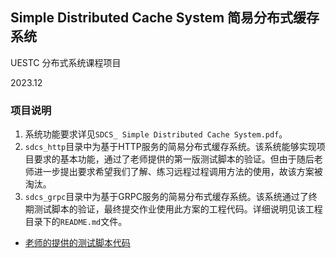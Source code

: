 ## Simple Distributed Cache System 简易分布式缓存系统

UESTC 分布式系统课程项目

2023.12

### 项目说明

1. 系统功能要求详见`SDCS_ Simple Distributed Cache System.pdf`。
2. `sdcs_http`目录中为基于HTTP服务的简易分布式缓存系统。该系统能够实现项目要求的基本功能，通过了老师提供的第一版测试脚本的验证。但由于随后老师进一步提出要求希望我们了解、练习远程过程调用方法的使用，故该方案被淘汰。
3. `sdcs_grpc`目录中为基于GRPC服务的简易分布式缓存系统。该系统通过了终期测试脚本的验证，最终提交作业使用此方案的工程代码。详细说明见该工程目录下的`README.md`文件。

- [老师的提供的测试脚本代码](https://github.com/ruini-classes/sdcs-testsuit)





